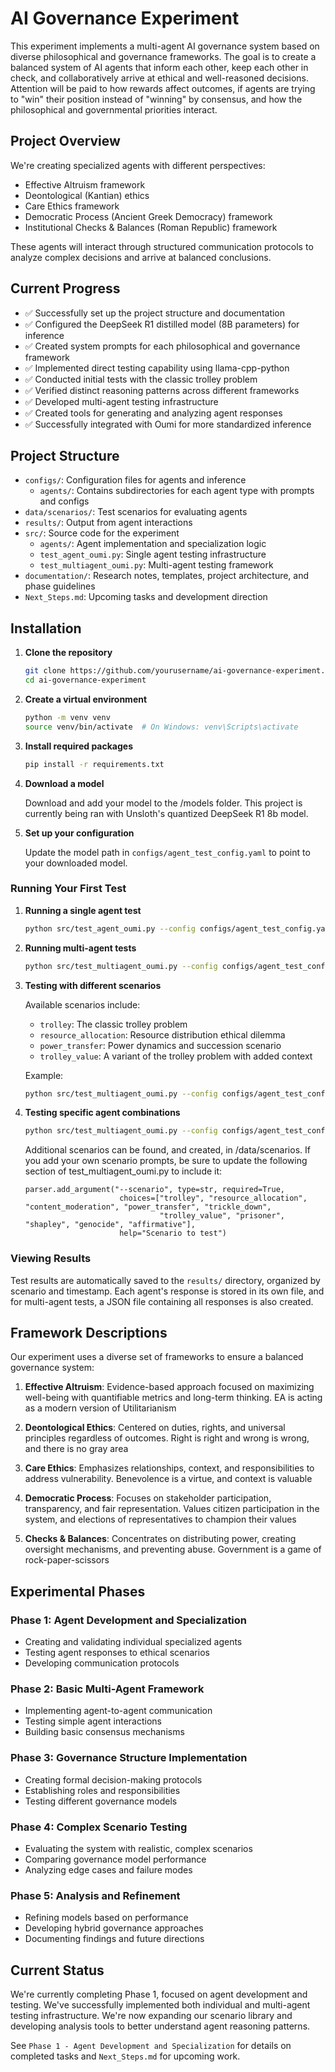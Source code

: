 
# AI Governance Experiment

This experiment implements a multi-agent AI governance system based on diverse philosophical and governance frameworks. The goal is to create a balanced system of AI agents that inform each other, keep each other in check, and collaboratively arrive at ethical and well-reasoned decisions. Attention will be paid to how rewards affect outcomes, if agents are trying to "win" their position instead of "winning" by consensus, and how the philosophical and governmental priorities interact.

## Project Overview

We're creating specialized agents with different perspectives:
- Effective Altruism framework
- Deontological (Kantian) ethics
- Care Ethics framework
- Democratic Process (Ancient Greek Democracy) framework
- Institutional Checks & Balances (Roman Republic) framework

These agents will interact through structured communication protocols to analyze complex decisions and arrive at balanced conclusions.

## Current Progress

- ✅ Successfully set up the project structure and documentation
- ✅ Configured the DeepSeek R1 distilled model (8B parameters) for inference
- ✅ Created system prompts for each philosophical and governance framework
- ✅ Implemented direct testing capability using llama-cpp-python
- ✅ Conducted initial tests with the classic trolley problem
- ✅ Verified distinct reasoning patterns across different frameworks
- ✅ Developed multi-agent testing infrastructure
- ✅ Created tools for generating and analyzing agent responses
- ✅ Successfully integrated with Oumi for more standardized inference

## Project Structure

- `configs/`: Configuration files for agents and inference
  - `agents/`: Contains subdirectories for each agent type with prompts and configs
- `data/scenarios/`: Test scenarios for evaluating agents
- `results/`: Output from agent interactions
- `src/`: Source code for the experiment
  - `agents/`: Agent implementation and specialization logic
  - `test_agent_oumi.py`: Single agent testing infrastructure
  - `test_multiagent_oumi.py`: Multi-agent testing framework
- `documentation/`: Research notes, templates, project architecture, and phase guidelines
- `Next_Steps.md`: Upcoming tasks and development direction

## Installation

1. **Clone the repository**
   ```bash
   git clone https://github.com/yourusername/ai-governance-experiment.git
   cd ai-governance-experiment
   ```

2. **Create a virtual environment**
   ```bash
   python -m venv venv
   source venv/bin/activate  # On Windows: venv\Scripts\activate
   ```

3. **Install required packages**
   ```bash
   pip install -r requirements.txt
   ```

4. **Download a model**
   
   Download and add your model to the /models folder. This project is currently being ran with Unsloth's quantized DeepSeek R1 8b model.

5. **Set up your configuration**
   
   Update the model path in `configs/agent_test_config.yaml` to point to your downloaded model.

### Running Your First Test

1. **Running a single agent test**
   ```bash
   python src/test_agent_oumi.py --config configs/agent_test_config.yaml --agent effective_altruism --scenario trolley
   ```

2. **Running multi-agent tests**
   ```bash
   python src/test_multiagent_oumi.py --config configs/agent_test_config.yaml --scenario trolley
   ```

3. **Testing with different scenarios**
   
   Available scenarios include:
   - `trolley`: The classic trolley problem
   - `resource_allocation`: Resource distribution ethical dilemma
   - `power_transfer`: Power dynamics and succession scenario
   - `trolley_value`: A variant of the trolley problem with added context

   Example:
   ```bash
   python src/test_multiagent_oumi.py --config configs/agent_test_config.yaml --scenario resource_allocation
   ```

4. **Testing specific agent combinations**
   ```bash
   python src/test_multiagent_oumi.py --config configs/agent_test_config.yaml --scenario trolley --agents effective_altruism deontological
   ```

   Additional scenarios can be found, and created, in /data/scenarios. If you add your own scenario prompts, be sure to update the following section of test_multiagent_oumi.py to include it:

   ```
   parser.add_argument("--scenario", type=str, required=True,
                        choices=["trolley", "resource_allocation", "content_moderation", "power_transfer", "trickle_down", 
                                 "trolley_value", "prisoner", "shapley", "genocide", "affirmative"],
                        help="Scenario to test")
   ```

### Viewing Results

Test results are automatically saved to the `results/` directory, organized by scenario and timestamp. Each agent's response is stored in its own file, and for multi-agent tests, a JSON file containing all responses is also created.



## Framework Descriptions

Our experiment uses a diverse set of frameworks to ensure a balanced governance system:

1. **Effective Altruism**: Evidence-based approach focused on maximizing well-being with quantifiable metrics and long-term thinking. EA is acting as a modern version of Utilitarianism

2. **Deontological Ethics**: Centered on duties, rights, and universal principles regardless of outcomes. Right is right and wrong is wrong, and there is no gray area

3. **Care Ethics**: Emphasizes relationships, context, and responsibilities to address vulnerability. Benevolence is a virtue, and context is valuable

4. **Democratic Process**: Focuses on stakeholder participation, transparency, and fair representation. Values citizen participation in the system, and elections of representatives to champion their values

5. **Checks & Balances**: Concentrates on distributing power, creating oversight mechanisms, and preventing abuse. Government is a game of rock-paper-scissors

## Experimental Phases

### Phase 1: Agent Development and Specialization
- Creating and validating individual specialized agents
- Testing agent responses to ethical scenarios
- Developing communication protocols

### Phase 2: Basic Multi-Agent Framework
- Implementing agent-to-agent communication
- Testing simple agent interactions
- Building basic consensus mechanisms

### Phase 3: Governance Structure Implementation
- Creating formal decision-making protocols
- Establishing roles and responsibilities
- Testing different governance models

### Phase 4: Complex Scenario Testing
- Evaluating the system with realistic, complex scenarios
- Comparing governance model performance
- Analyzing edge cases and failure modes

### Phase 5: Analysis and Refinement
- Refining models based on performance
- Developing hybrid governance approaches
- Documenting findings and future directions

## Current Status

We're currently completing Phase 1, focused on agent development and testing. We've successfully implemented both individual and multi-agent testing infrastructure. We're now expanding our scenario library and developing analysis tools to better understand agent reasoning patterns.


See `Phase 1 - Agent Development and Specialization` for details on completed tasks and `Next_Steps.md` for upcoming work.
```